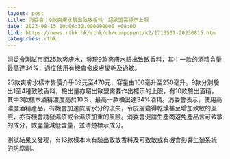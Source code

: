 ```yaml
---
layout: post
title: 消委會：9款爽膚水驗出致敏香料　超歐盟需標示上限
date: 2023-08-15 10:06:32.000000000 +08:00
link: https://news.rthk.hk/rthk/ch/component/k2/1713507-20230815.htm
categories: rthk
---
```


消委會測試巿面25款爽膚水，發現9款爽膚水驗出致敏香料，其中一款的酒精含量最高達34%，過度使用有機會令皮膚變乾及過敏。

25款爽膚水樣本售價介乎69元至470元，容量由100毫升至250毫升。9款分別驗出1至4種致敏香料，檢出量亦超出歐盟需要作出標示的上限，有10款驗出酒精，其中3款樣本酒精濃度高於10%，最高一款檢出達34%酒精。消委會表示，使用高濃度酒精產品，有機會加速皮膚水分的流失，令皮膚變得乾燥甚至增加致敏的風險，亦有機會誘發濕疹或令濕疹加重的風險。消委會促請生產商避免產品含可致敏的成分，或盡量減低含量，並清楚標示成分。

測試結果又發現，有13款樣本未有驗出致敏香料及可致敏或有機會影響生殖系統的防腐劑。
